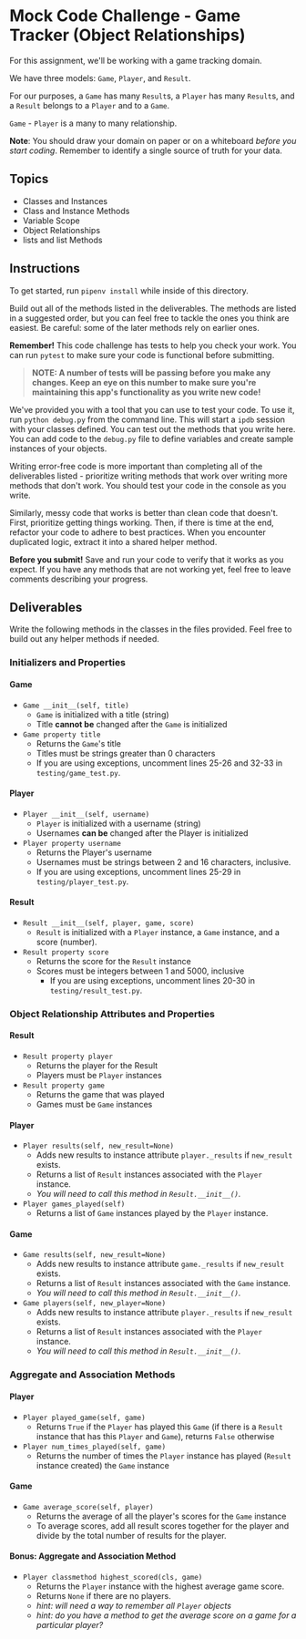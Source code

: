 # Mock Code Challenge - Game Tracker (Object Relationships)

For this assignment, we'll be working with a game tracking domain.

We have three models: `Game`, `Player`, and `Result`.

For our purposes, a `Game` has many `Result`s, a `Player` has many
`Result`s, and a `Result` belongs to a `Player` and to a `Game`.

`Game` - `Player` is a many to many relationship.

**Note**: You should draw your domain on paper or on a whiteboard _before you
start coding_. Remember to identify a single source of truth for your data.

## Topics

- Classes and Instances
- Class and Instance Methods
- Variable Scope
- Object Relationships
- lists and list Methods

## Instructions

To get started, run `pipenv install` while inside of this directory.

Build out all of the methods listed in the deliverables. The methods are listed
in a suggested order, but you can feel free to tackle the ones you think are
easiest. Be careful: some of the later methods rely on earlier ones.

**Remember!** This code challenge has tests to help you check your work. You
can run `pytest` to make sure your code is functional before submitting.

> **NOTE: A number of tests will be passing before you make any changes. Keep an
> eye on this number to make sure you're maintaining this app's functionality as
> you write new code!**

We've provided you with a tool that you can use to test your code. To use it,
run `python debug.py` from the command line. This will start a `ipdb` session
with your classes defined. You can test out the methods that you write here. You
can add code to the `debug.py` file to define variables and create sample
instances of your objects.

Writing error-free code is more important than completing all of the
deliverables listed - prioritize writing methods that work over writing more
methods that don't work. You should test your code in the console as you write.

Similarly, messy code that works is better than clean code that doesn't. First,
prioritize getting things working. Then, if there is time at the end, refactor
your code to adhere to best practices. When you encounter duplicated logic,
extract it into a shared helper method.

**Before you submit!** Save and run your code to verify that it works as you
expect. If you have any methods that are not working yet, feel free to leave
comments describing your progress.

## Deliverables

Write the following methods in the classes in the files provided. Feel free to
build out any helper methods if needed.

### Initializers and Properties

#### Game

- `Game __init__(self, title)`
  - `Game` is initialized with a title (string)
  - Title **cannot be** changed after the `Game` is initialized
- `Game property title`
  - Returns the `Game`'s title
  - Titles must be strings greater than 0 characters
  - If you are using exceptions, uncomment lines 25-26 and 32-33 in
    `testing/game_test.py`.

#### Player

- `Player __init__(self, username)`
  - `Player` is initialized with a username (string)
  - Usernames **can be** changed after the Player is initialized
- `Player property username`
  - Returns the Player's username
  - Usernames must be strings between 2 and 16 characters,
    inclusive.
  - If you are using exceptions, uncomment lines 25-29 in
    `testing/player_test.py`.

#### Result

- `Result __init__(self, player, game, score)`
  - `Result` is initialized with a `Player` instance, a `Game` instance, and a
    score (number).
- `Result property score`
  - Returns the score for the `Result` instance
  - Scores must be integers between 1 and 5000, inclusive
    - If you are using exceptions, uncomment lines 20-30 in
    `testing/result_test.py`.

### Object Relationship Attributes and Properties

#### Result

- `Result property player`
  - Returns the player for the Result
  - Players must be `Player` instances
- `Result property game`
  - Returns the game that was played
  - Games must be `Game` instances

#### Player

- `Player results(self, new_result=None)`
  - Adds new results to instance attribute `player._results` if `new_result`
    exists.
  - Returns a list of `Result` instances associated with the `Player` instance.
  - _You will need to call this method in `Result.__init__()`._
- `Player games_played(self)`
  - Returns a list of `Game` instances played by the `Player` instance.

#### Game

- `Game results(self, new_result=None)`
  - Adds new results to instance attribute `game._results` if `new_result`
    exists.
  - Returns a list of `Result` instances associated with the `Game` instance.
  - _You will need to call this method in `Result.__init__()`._
- `Game players(self, new_player=None)`
  - Adds new results to instance attribute `player._results` if `new_result`
    exists.
  - Returns a list of `Result` instances associated with the `Player` instance.
  - _You will need to call this method in `Result.__init__()`._

### Aggregate and Association Methods

#### Player

- `Player played_game(self, game)`
  - Returns `True` if the `Player` has played this `Game` (if there is a
    `Result` instance that has this `Player` and `Game`), returns `False`
    otherwise
- `Player num_times_played(self, game)`
  - Returns the number of times the `Player` instance has played (`Result`
    instance created) the `Game` instance

#### Game

- `Game average_score(self, player)`
  - Returns the average of all the player's scores for the `Game` instance
  - To average scores, add all result scores together for the player and divide
    by the total number of results for the player.

#### Bonus: Aggregate and Association Method

- `Player classmethod highest_scored(cls, game)`
  - Returns the `Player` instance with the highest average game score.
  - Returns `None` if there are no players.
  - _hint: will need a way to remember all `Player` objects_
  - _hint: do you have a method to get the average score on a game for a
    particular player?_
